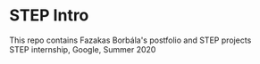 # STEP Intro

This repo contains Fazakas Borbála's postfolio and STEP projects  
STEP internship, Google, Summer 2020